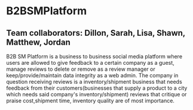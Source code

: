 # B2BSMPlatform

## Team collaborators: Dillon, Sarah, Lisa, Shawn, Matthew, Jordan
B2B SM Platform is a business to business social media platform where users are allowed to give feedback to a certain company as a guest, manage reviews to delete or remove as a review manager or keep/provide/maintain data integrity as a web admin.  The company in question receiving reviews is a inventory/shipment business that needs feedback from their customers(businesses that supply a product to a city which needs said company's inventory/shipment)
reviews that critique or praise cost,shipment time, inventory quality are of most importance.  
